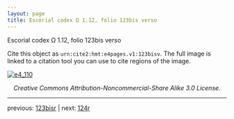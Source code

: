 ```yaml
---
layout: page
title: Escorial codex Ω 1.12, folio 123bis verso
---
```


Escorial codex Ω 1.12, folio 123bis verso

Cite this object as `urn:cite2:hmt:e4pages.v1:123bisv`.  The full image is linked to a citation tool you can use to cite regions of the image.

[![e4_110](http://www.homermultitext.org/iipsrv?IIIF=/project/homer/pyramidal/deepzoom/hmt/e4img/2017a/e4_110.tif/full/800,/0/default.jpg)](http://www.homermultitext.org/ict2/?urn=urn:cite2:hmt:e4img.2017a:e4_110) 

<p style="text-align: center; font-style: italic;">Creative Commons Attribution-Noncommercial-Share Alike 3.0 License.</p>

---

previous: [123bisr](../123bisr/) | next: [124r](../124r/)